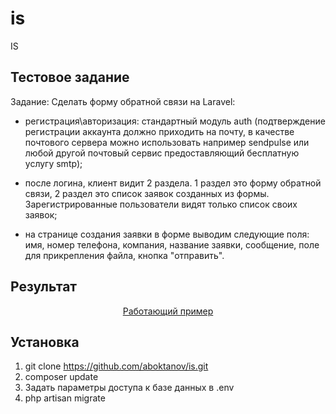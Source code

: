 # is
IS
## Тестовое задание

Задание: Сделать форму обратной связи на Laravel:
 
- регистрация\авторизация: стандартный модуль auth 
(подтверждение регистрации аккаунта должно приходить на почту, в качестве почтового сервера можно использовать например sendpulse или любой другой почтовый сервис предоставляющий бесплатную услугу smtp);
 
- после логина, клиент видит 2 раздела. 1 раздел это форму обратной связи, 2 раздел это список заявок созданных из формы. Зарегистрированные пользователи видят только список своих заявок;
 
- на странице создания заявки в форме выводим следующие поля: 
имя, номер телефона, компания, название заявки, сообщение, поле для прикрепления файла, кнопка "отправить".

## Результат

<p align="center"><a href="http://lss-info.online" target="_blank">Работающий пример</a></p>

## Установка

1) git clone https://github.com/aboktanov/is.git
2) composer update
3) Задать параметры доступа к базе данных в .env
4) php artisan migrate


